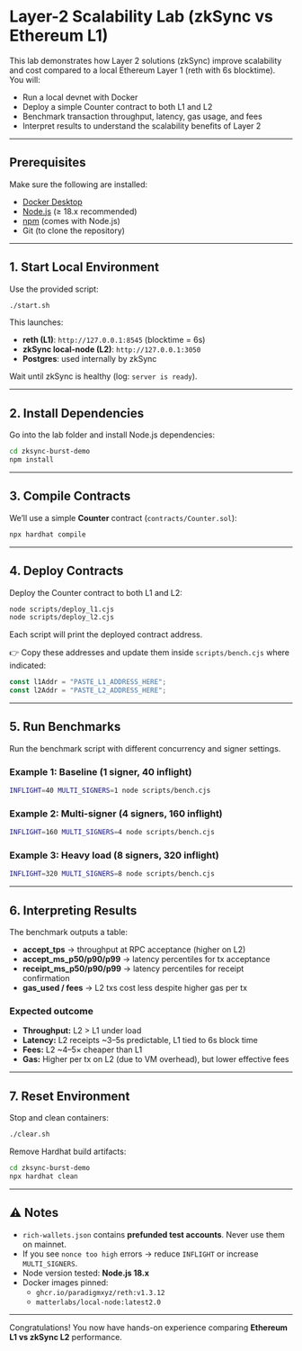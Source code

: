# Layer-2 Scalability Lab (zkSync vs Ethereum L1)

This lab demonstrates how Layer 2 solutions (zkSync) improve scalability and cost compared to a local Ethereum Layer 1 (reth with 6s blocktime).  
You will:
- Run a local devnet with Docker
- Deploy a simple Counter contract to both L1 and L2
- Benchmark transaction throughput, latency, gas usage, and fees
- Interpret results to understand the scalability benefits of Layer 2

---

## Prerequisites

Make sure the following are installed:

- [Docker Desktop](https://www.docker.com/products/docker-desktop/)  
- [Node.js](https://nodejs.org/) (≥ 18.x recommended)  
- [npm](https://www.npmjs.com/) (comes with Node.js)  
- Git (to clone the repository)

---


## 1. Start Local Environment

Use the provided script:

```bash
./start.sh
```

This launches:
- **reth (L1)**: `http://127.0.0.1:8545` (blocktime = 6s)  
- **zkSync local-node (L2)**: `http://127.0.0.1:3050`  
- **Postgres**: used internally by zkSync  

Wait until zkSync is healthy (log: `server is ready`).

---

## 2. Install Dependencies

Go into the lab folder and install Node.js dependencies:

```bash
cd zksync-burst-demo
npm install
```

---

## 3. Compile Contracts

We’ll use a simple **Counter** contract (`contracts/Counter.sol`):

```bash
npx hardhat compile
```

---

## 4. Deploy Contracts

Deploy the Counter contract to both L1 and L2:

```bash
node scripts/deploy_l1.cjs
node scripts/deploy_l2.cjs
```

Each script will print the deployed contract address.

👉 Copy these addresses and update them inside `scripts/bench.cjs` where indicated:

```js
const l1Addr = "PASTE_L1_ADDRESS_HERE";
const l2Addr = "PASTE_L2_ADDRESS_HERE";
```

---

## 5. Run Benchmarks

Run the benchmark script with different concurrency and signer settings.

### Example 1: Baseline (1 signer, 40 inflight)
```bash
INFLIGHT=40 MULTI_SIGNERS=1 node scripts/bench.cjs
```

### Example 2: Multi-signer (4 signers, 160 inflight)
```bash
INFLIGHT=160 MULTI_SIGNERS=4 node scripts/bench.cjs
```

### Example 3: Heavy load (8 signers, 320 inflight)
```bash
INFLIGHT=320 MULTI_SIGNERS=8 node scripts/bench.cjs
```

---

## 6. Interpreting Results

The benchmark outputs a table:

- **accept_tps** → throughput at RPC acceptance (higher on L2)  
- **accept_ms_p50/p90/p99** → latency percentiles for tx acceptance  
- **receipt_ms_p50/p90/p99** → latency percentiles for receipt confirmation  
- **gas_used / fees** → L2 txs cost less despite higher gas per tx  

### Expected outcome
- **Throughput:** L2 > L1 under load  
- **Latency:** L2 receipts ~3–5s predictable, L1 tied to 6s block time  
- **Fees:** L2 ~4–5× cheaper than L1  
- **Gas:** Higher per tx on L2 (due to VM overhead), but lower effective fees  

---

## 7. Reset Environment

Stop and clean containers:

```bash
./clear.sh
```

Remove Hardhat build artifacts:

```bash
cd zksync-burst-demo
npx hardhat clean
```

---

## ⚠️ Notes

- `rich-wallets.json` contains **prefunded test accounts**. Never use them on mainnet.  
- If you see `nonce too high` errors → reduce `INFLIGHT` or increase `MULTI_SIGNERS`.  
- Node version tested: **Node.js 18.x**  
- Docker images pinned:
  - `ghcr.io/paradigmxyz/reth:v1.3.12`
  - `matterlabs/local-node:latest2.0`

---

Congratulations! You now have hands-on experience comparing **Ethereum L1 vs zkSync L2** performance.
